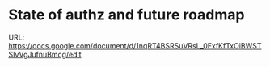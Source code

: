 # State of authz and future roadmap

URL: https://docs.google.com/document/d/1nqRT4BSRSuVRsL_0FxfKfTxOiBWSTSIvVgJufnuBmcg/edit
